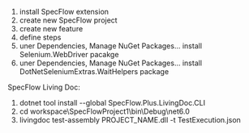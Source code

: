 1. install SpecFlow extension
2. create new SpecFlow project
3. create new feature
4. define steps
5. uner Dependencies, Manage NuGet Packages... install Selenium.WebDriver pacakge
6. uner Dependencies, Manage NuGet Packages... install DotNetSeleniumExtras.WaitHelpers package

SpecFlow Living Doc:
1. dotnet tool install --global SpecFlow.Plus.LivingDoc.CLI
2. cd workspace\SpecFlowProject1\bin\Debug\net6.0
3. livingdoc test-assembly PROJECT_NAME.dll -t TestExecution.json
